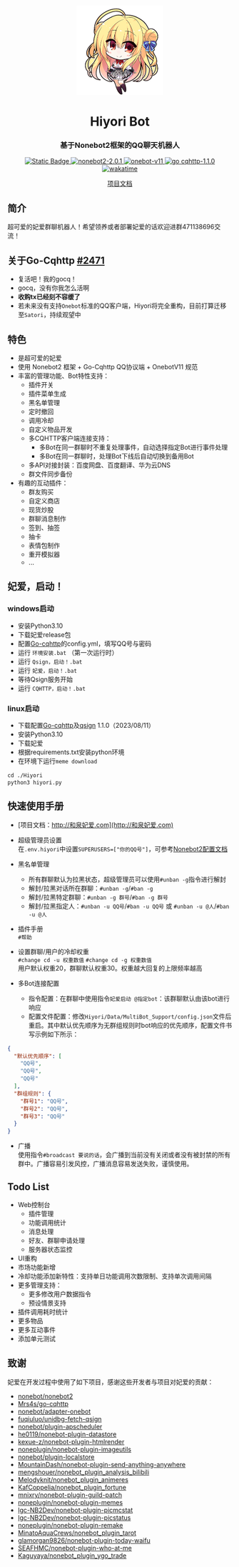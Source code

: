 <div align="center">
    <a href="https://Hiyori.vip">
        <img src="https://github.com/jiangyuxiaoxiao/Hiyori/blob/master/Hiyori/Data/Web/ZSign/assets/catch02.png?raw=true" alt="Hiyori" style="height: 200px;width: auto">
    </a>
    <h1>Hiyori Bot</h1>
    <h3>基于Nonebot2框架的QQ聊天机器人</h3>
    <p align="center">
      <a href="https://www.python.org/">
        <img alt="Static Badge" src="https://img.shields.io/badge/python-3.10+-blue">
      </a>
      <a href="https://github.com/nonebot/nonebot2">
        <img alt="nonebot2-2.0.1" src="https://img.shields.io/badge/nonebot2-2.0.1-orange">
      </a>
      <a href="https://github.com/nonebot/adapter-onebot">
        <img alt="onebot-v11" src="https://img.shields.io/badge/onebot-V11-orange">
      </a>
      <a href="https://github.com/Mrs4s/go-cqhttp">
        <img alt="go cqhttp-1.1.0" src="https://img.shields.io/badge/go cqhttp-1.1.0-orange">
      </a>
      <a href="https://wakatime.com/badge/user/7b275a68-8fe7-44fb-9b22-86cfd199fc1e/project/3d1eb992-cc9a-4fee-8d6a-337d2fee4569">
        <img src="https://wakatime.com/badge/user/7b275a68-8fe7-44fb-9b22-86cfd199fc1e/project/3d1eb992-cc9a-4fee-8d6a-337d2fee4569.svg" alt="wakatime">
      </a>
    </p>  

   <a href="http://和泉妃爱.com">
       项目文档
    </a>
</div>

## 简介

超可爱的妃爱群聊机器人！希望领养或者部署妃爱的话欢迎进群471138696交流！

## 关于Go-Cqhttp [#2471](https://github.com/Mrs4s/go-cqhttp/issues/2471)
+ 复活吧！我的gocq！  
+ gocq，没有你我怎么活啊   
+ **收购tx已经刻不容缓了**   
+ 若未来没有支持`Onebot`标准的QQ客户端，Hiyori将完全重构，目前打算迁移至`Satori`，持续观望中

## 特色

+ 是超可爱的妃爱
+ 使用 Nonebot2 框架 + Go-Cqhttp QQ协议端 + OnebotV11 规范
+ 丰富的管理功能、Bot特性支持：
    + 插件开关
    + 插件菜单生成
    + 黑名单管理
    + 定时撤回
    + 调用冷却
    + 自定义物品开发
    + 多CQHTTP客户端连接支持：
        + 多Bot在同一群聊时不重复处理事件，自动选择指定Bot进行事件处理
        + 多Bot在同一群聊时，处理Bot下线后自动切换到备用Bot
    + 多API对接封装：百度网盘、百度翻译、华为云DNS
    + 群文件同步备份
+ 有趣的互动插件：
    + 群友购买
    + 自定义商店
    + 现货炒股
    + 群聊消息制作
    + 签到、抽签
    + 抽卡
    + 表情包制作
    + 重开模拟器
    + ...

## 妃爱，启动！

### windows启动

+ 安装Python3.10
+ 下载妃爱release包
+ 配置[Go-cqhttp](https://github.com/Mrs4s/go-cqhttp)的config.yml，填写QQ号与密码
+ 运行 `环境安装.bat` （第一次运行时）
+ 运行 `Qsign，启动！.bat`
+ 运行 `妃爱，启动！.bat`
+ 等待Qsign服务开始
+ 运行 `CQHTTP，启动！.bat`

### linux启动

+ 下载配置[Go-cqhttp](https://github.com/Mrs4s/go-cqhttp)及[qsign](https://github.com/fuqiuluo/unidbg-fetch-qsign)
  1.1.0（2023/08/11）
+ 安装Python3.10
+ 下载妃爱
+ 根据requirements.txt安装python环境
+ 在环境下运行`meme download`

```shell
cd ./Hiyori
python3 hiyori.py
```

## 快速使用手册

+ [项目文档：http://和泉妃爱.com](http://和泉妃爱.com)

+ 超级管理员设置    
  在`.env.hiyori`中设置`SUPERUSERS=["你的QQ号"]`，可参考[Nonebot2配置文档](https://nonebot.dev/docs/appendices/config#superusers)

+ 黑名单管理
    + 所有群聊默认为拉黑状态，超级管理员可以使用`#unban -g`指令进行解封
    + 解封/拉黑对话所在群聊：`#unban -g`/`#ban -g`
    + 解封/拉黑特定群聊：`#unban -g 群号`/`#ban -g 群号`
    + 解封/拉黑指定人：`#unban -u QQ号`/`#ban -u QQ号` 或 `#unban -u @人`/`#ban -u @人`

+ 插件手册  
  `#帮助`

+ 设置群聊/用户的冷却权重  
  `#change cd -u 权重数值` `#change cd -g 权重数值`  
  用户默认权重20，群聊默认权重30。权重越大回复的上限频率越高

+ 多Bot连接配置
    + 指令配置：在群聊中使用指令`妃爱启动 @指定bot`：该群聊默认由该bot进行响应
    + 配置文件配置：修改`Hiyori/Data/MultiBot_Support/config.json`文件后重启。其中默认优先顺序为无群组规则时bot响应的优先顺序，配置文件书写示例如下所示：

```json
{
  "默认优先顺序": [
    "QQ号",
    "QQ号",
    "QQ号"
  ],
  "群组规则": {
    "群号1": "QQ号",
    "群号2": "QQ号",
    "群号3": "QQ号"
  }
}
```

+ 广播  
  使用指令`#broadcast 要说的话`，会广播到当前没有关闭或者没有被封禁的所有群中。广播容易引发风控，广播消息容易发送失败，谨慎使用。

## Todo List

+ Web控制台
    + 插件管理
    + 功能调用统计
    + 消息处理
    + 好友、群聊申请处理
    + 服务器状态监控
+ UI重构
+ 市场功能新增
+ 冷却功能添加新特性：支持单日功能调用次数限制、支持单次调用间隔
+ 更多管理支持：
    + 更多修改用户数据指令
    + 预设情景支持
+ 插件调用耗时统计
+ 更多物品
+ 更多互动事件
+ 添加单元测试

## 致谢

妃爱在开发过程中使用了如下项目，感谢这些开发者与项目对妃爱的贡献：

+ [nonebot/nonebot2](https://github.com/nonebot/nonebot2)
+ [Mrs4s/go-cqhttp](https://github.com/Mrs4s/go-cqhttp)
+ [nonebot/adapter-onebot](https://github.com/nonebot/adapter-onebot)
+ [fuqiuluo/unidbg-fetch-qsign](https://github.com/fuqiuluo/unidbg-fetch-qsign)
+ [nonebot/plugin-apscheduler](https://github.com/nonebot/plugin-apscheduler)
+ [he0119/nonebot-plugin-datastore](https://github.com/he0119/nonebot-plugin-datastore)
+ [kexue-z/nonebot-plugin-htmlrender](https://github.com/kexue-z/nonebot-plugin-htmlrender)
+ [noneplugin/nonebot-plugin-imageutils](https://github.com/noneplugin/nonebot-plugin-imageutils)
+ [nonebot/plugin-localstore](https://github.com/nonebot/plugin-localstore)
+ [MountainDash/nonebot-plugin-send-anything-anywhere](https://github.com/MountainDash/nonebot-plugin-send-anything-anywhere)
+ [mengshouer/nonebot_plugin_analysis_bilibili](https://github.com/mengshouer/nonebot_plugin_analysis_bilibili)
+ [Melodyknit/nonebot_plugin_animeres](https://github.com/Melodyknit/nonebot_plugin_animeres)
+ [KafCoppelia/nonebot_plugin_fortune](https://github.com/KafCoppelia/nonebot_plugin_fortune)
+ [mnixry/nonebot-plugin-guild-patch](https://github.com/mnixry/nonebot-plugin-guild-patch)
+ [noneplugin/nonebot-plugin-memes](https://github.com/noneplugin/nonebot-plugin-memes)
+ [lgc-NB2Dev/nonebot-plugin-picmcstat](https://github.com/lgc-NB2Dev/nonebot-plugin-picmcstat)
+ [lgc-NB2Dev/nonebot-plugin-picstatus](https://github.com/lgc-NB2Dev/nonebot-plugin-picstatus)
+ [noneplugin/nonebot-plugin-remake](https://github.com/noneplugin/nonebot-plugin-remake)
+ [MinatoAquaCrews/nonebot_plugin_tarot](https://github.com/MinatoAquaCrews/nonebot_plugin_tarot)
+ [glamorgan9826/nonebot-plugin-today-waifu](https://github.com/glamorgan9826/nonebot-plugin-today-waifu)
+ [SEAFHMC/nonebot-plugin-who-at-me](https://github.com/SEAFHMC/nonebot-plugin-who-at-me)
+ [Kaguyaya/nonebot_plugin_ygo_trade](https://github.com/Kaguyaya/nonebot_plugin_ygo_trade)

